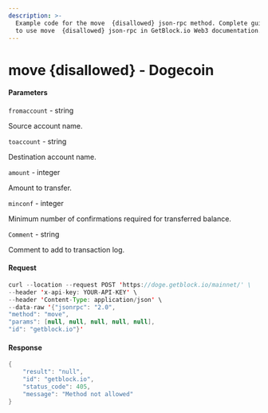 ```yaml
---
description: >-
  Example code for the move  {disallowed} json-rpc method. Сomplete guide on how
  to use move  {disallowed} json-rpc in GetBlock.io Web3 documentation.
---
```


# move {disallowed} - Dogecoin

#### Parameters

`fromaccount` - string

Source account name.

`toaccount` - string

Destination account name.

`amount` - integer

Amount to transfer.

`minconf` - integer

Minimum number of confirmations required for transferred balance.

`Comment` - string

Comment to add to transaction log.

#### Request

```java
curl --location --request POST 'https://doge.getblock.io/mainnet/' \
--header 'x-api-key: YOUR-API-KEY' \
--header 'Content-Type: application/json' \
--data-raw '{"jsonrpc": "2.0",
"method": "move",
"params": [null, null, null, null, null],
"id": "getblock.io"}'
```

#### Response

```java
{
    "result": "null",
    "id": "getblock.io",
    "status_code": 405,
    "message": "Method not allowed"
}
```
